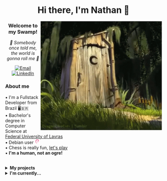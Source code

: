 <h1 align='center'>
  Hi there, I'm Nathan 👋
</h1>

<img src="https://raw.githubusercontent.com/nathan-assis/nathan-assis/main/assets/shrek-somebody.gif" alt="Shrek leaving a toilet" min-width="390px" max-width="390px" width="390px" min-height="350px" max-height="350px" height="350px" align="right">

<h3 align="center">
  Welcome to my Swamp!
</h3>

<p align="center">
  <i>🎵 Somebody once told me, the world is gonna roll me 🎵</i>
</p>

<p align="center">
  <a href="mailto:nathan_assis@proton.me">
    <img src="https://img.shields.io/badge/email-EA4335?style=for-the-badge" alt="Email"/>
  </a>
  
  <a href="https://www.linkedin.com/in/nathan-assis/">
    <img src="https://img.shields.io/badge/linkedin-0077B5?style=for-the-badge" alt="LinkedIn"/>
  </a>
</p>

<h3 align="left">
  About me
</h3>

<p align="left">
  ▪ I'm a Fullstack Developer from Brazil 🖥🇧🇷</br>
  ▪ Bachelor's degree in Computer Science at <a href="https://ufla.br/">Federal University of Lavras</a></br>
  ▪ Debian user <img src="https://raw.githubusercontent.com/nathan-assis/nathan-assis/main/assets/debian.svg" height="16px" alt="Debian logo"/></br>
  ▪ Chess is really fun, <a href="https://link.chess.com/friend/VrJ1cb">let's play</a></br>
  ▪ <b>I'm a human, not an ogre!</b>
</p>


</br>
<details>
  <summary><b>My projects</b></summary>

| Name                 | A short summary                              | Code |
| -------------------- | -------------------------------------------- | --------- |
| [frag](https://github.com/nathan-assis/frag) | A RAG application with local LLM for low resource machines  | ![Python](https://raw.githubusercontent.com/nathan-assis/nathan-assis/main/assets/python.svg) |
| [frag-interface](https://github.com/nathan-assis/frag-interface) | AI Chatbot interface build with JavaFX  | ![Java](https://raw.githubusercontent.com/nathan-assis/nathan-assis/main/assets/java.svg) |


</details>

<details>
  <summary><b>I'm currently...</b></summary>

> looking for a new job. Feel free to reach me! ❤️

<img src="https://raw.githubusercontent.com/nathan-assis/nathan-assis/main/assets/cute-cat.jpg" alt="Puss In Boots cute eyes" align="center">

</details>
